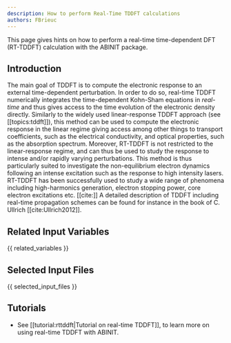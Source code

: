 ```yaml
---
description: How to perform Real-Time TDDFT calculations
authors: FBrieuc
---
```

<!--- This is the source file for this topics. Can be edited. -->

This page gives hints on how to perform a real-time time-dependent DFT (RT-TDDFT) calculation with the ABINIT package.  

## Introduction

The main goal of TDDFT is to compute the electronic response to an external time-dependent perturbation.
In order to do so, real-time TDDFT numerically integrates the time-dependent Kohn-Sham equations in _real-time_ and thus gives access to the time evolution of the electronic density directly.
Similarly to the widely used linear-response TDDFT approach (see [[topics:tddft]]), this method can be used to compute the electronic response in the linear regime giving access among other things to transport coefficients, such as the electrical conductivity, and optical properties, such as the absorption spectrum.
Moreover, RT-TDDFT is not restricted to the linear-response regime, and can thus be used to study the response to intense and/or rapidly varying perturbations. 
This method is thus particularly suited to investigate the non-equilibrium electron dynamics following an intense excitation such as the response to 
high intensity lasers.
RT-TDDFT has been successfully used to study a wide range of phenomena including high-harmonics generation, electron stopping power, core electron excitations etc. [[cite:]]
A detailed description of TDDFT including real-time propagation schemes can be found for instance in the book of C. Ullrich [[cite:Ullrich2012]].

## Related Input Variables

{{ related_variables }}

## Selected Input Files

{{ selected_input_files }}

## Tutorials

* See [[tutorial:rttddft|Tutorial on real-time TDDFT]], to learn more on using real-time TDDFT with ABINIT.
